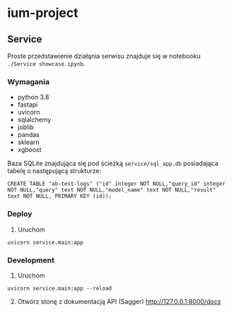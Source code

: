 # ium-project

## Service
Proste przedstawienie działąnia serwisu znajduje się w notebooku `./Service showcase.ipynb`.

### Wymagania
- python 3.8
- fastapi
- uvicorn
- sqlalchemy
- joblib
- pandas
- sklearn
- xgboost

Baza SQLite znajdująca się pod ścieżką `service/sql_app.db` posiadająca tabelę o następującą strukturze:
```
CREATE TABLE "ab-test-logs" ("id" integer NOT NULL,"query_id" integer NOT NULL,"query" text NOT NULL,"model_name" text NOT NULL,"result" text NOT NULL, PRIMARY KEY (id));
```

### Deploy
1. Uruchom
```
uvicorn service.main:app
```

### Development
1. Uruchom
```
uvicorn service.main:app --reload
```

2. Otwórz stonę z dokumentacją API (Sagger)
http://127.0.0.1:8000/docs

